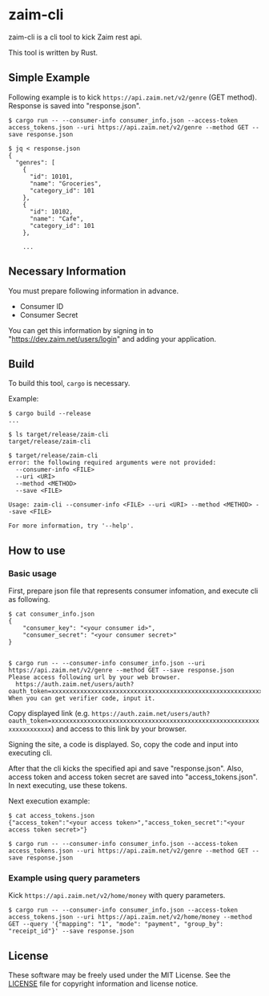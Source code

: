 # zaim-cli

zaim-cli is a cli tool to kick Zaim rest api.

This tool is written by Rust.


## Simple Example

Following example is to kick `https://api.zaim.net/v2/genre` (GET method).
Response is saved into "response.json".
```
$ cargo run -- --consumer-info consumer_info.json --access-token access_tokens.json --uri https://api.zaim.net/v2/genre --method GET --save response.json

$ jq < response.json
{
  "genres": [
    {
      "id": 10101,
      "name": "Groceries",
      "category_id": 101
    },
    {
      "id": 10102,
      "name": "Cafe",
      "category_id": 101
    },

    ...
```


## Necessary Information

You must prepare following information in advance.
- Consumer ID
- Consumer Secret 

You can get this information by signing in to "https://dev.zaim.net/users/login" and adding your application.


## Build

To build this tool, `cargo` is necessary.

Example:
```
$ cargo build --release
...

$ ls target/release/zaim-cli
target/release/zaim-cli

$ target/release/zaim-cli
error: the following required arguments were not provided:
  --consumer-info <FILE>
  --uri <URI>
  --method <METHOD>
  --save <FILE>

Usage: zaim-cli --consumer-info <FILE> --uri <URI> --method <METHOD> --save <FILE>

For more information, try '--help'.
```


## How to use

### Basic usage 

First, prepare json file that represents consumer infomation, and execute cli as following.
```
$ cat consumer_info.json 
{
    "consumer_key": "<your consumer id>",
    "consumer_secret": "<your consumer secret>"
}


$ cargo run -- --consumer-info consumer_info.json --uri https://api.zaim.net/v2/genre --method GET --save response.json
Please access following url by your web browser.
  https://auth.zaim.net/users/auth?oauth_token=xxxxxxxxxxxxxxxxxxxxxxxxxxxxxxxxxxxxxxxxxxxxxxxxxxxxxxxxxxxxxxxxxxxxxx
When you can get verifier code, input it.
```

Copy displayed link (e.g. `https://auth.zaim.net/users/auth?oauth_token=xxxxxxxxxxxxxxxxxxxxxxxxxxxxxxxxxxxxxxxxxxxxxxxxxxxxxxxxxxxxxxxxxxxxxx`) 
and access to this link by your browser.

Signing the site, a code is displayed.
So, copy the code and input into executing cli.

After that the cli kicks the specified api and save "response.json".
Also, access token and access token secret are saved into "access_tokens.json".
In next executing, use these tokens.

Next execution example:
```
$ cat access_tokens.json
{"access_token":"<your access token>","access_token_secret":"<your access token secret>"}

$ cargo run -- --consumer-info consumer_info.json --access-token access_tokens.json --uri https://api.zaim.net/v2/genre --method GET --save response.json
```

### Example using query parameters

Kick `https://api.zaim.net/v2/home/money` with query parameters.
```
$ cargo run -- --consumer-info consumer_info.json --access-token access_tokens.json --uri https://api.zaim.net/v2/home/money --method GET --query '{"mapping": "1", "mode": "payment", "group_by": "receipt_id"}' --save response.json
```


## License

These software may be freely used under the MIT License.
See the [LICENSE](LICENSE) file for copyright information and license notice.
